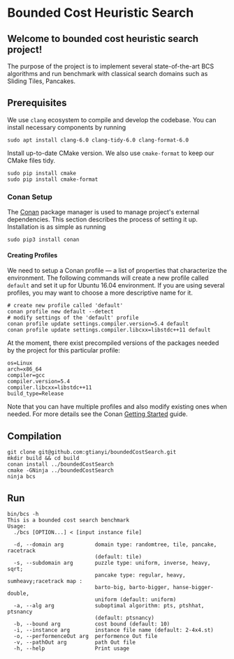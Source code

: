 # Bounded Cost Heuristic Search

## Welcome to bounded cost heuristic search project!
The purpose of the project is to implement several state-of-the-art BCS algorithms and run benchmark with classical search domains such as Sliding Tiles, Pancakes. 

## Prerequisites
We use `clang` ecosystem to compile and develop the codebase. You can install necessary components by running
```
sudo apt install clang-6.0 clang-tidy-6.0 clang-format-6.0
```

Install up-to-date CMake version. We also use `cmake-format` to keep our CMake files tidy.
```
sudo pip install cmake
sudo pip install cmake-format
``` 

### Conan Setup

The [Conan](https://conan.io) package manager is used to manage project's external
dependencies. This section describes the process of setting it up.  Installation is as simple as running

```
sudo pip3 install conan
```

#### Creating Profiles
We need to setup a Conan profile — a list of properties that characterize the
environment.  The following commands will create a new profile called `default` and set it up
for Ubuntu 16.04 environment.  If you are using several profiles, you may want to choose a
more descriptive name for it.
```
# create new profile called 'default'
conan profile new default --detect
# modify settings of the 'default' profile
conan profile update settings.compiler.version=5.4 default
conan profile update settings.compiler.libcxx=libstdc++11 default
```
At the moment, there exist precompiled versions of the packages needed by
the project for this particular profile:

```
os=Linux
arch=x86_64
compiler=gcc
compiler.version=5.4
compiler.libcxx=libstdc++11
build_type=Release
```

Note that you can have multiple profiles and also modify existing ones when needed.
For more details see the Conan [Getting Started](https://docs.conan.io/en/latest/getting_started.html) guide.


## Compilation
```
git clone git@github.com:gtianyi/boundedCostSearch.git
mkdir build && cd build
conan install ../boundedCostSearch
cmake -GNinja ../boundedCostSearch
ninja bcs 
```

## Run
```
bin/bcs -h
This is a bounded cost search benchmark
Usage:
  ./bcs [OPTION...] < [input instance file]

  -d, --domain arg          domain type: randomtree, tile, pancake, racetrack
                            (default: tile)
  -s, --subdomain arg       puzzle type: uniform, inverse, heavy, sqrt;
                            pancake type: regular, heavy, sumheavy;racetrack map :
                            barto-big, barto-bigger, hanse-bigger-double,
                            uniform (default: uniform)
  -a, --alg arg             suboptimal algorithm: pts, ptshhat, ptsnancy
                            (default: ptsnancy)
  -b, --bound arg           cost bound (default: 10)
  -i, --instance arg        instance file name (default: 2-4x4.st)
  -o, --performenceOut arg  performence Out file
  -v, --pathOut arg         path Out file
  -h, --help                Print usage
```
